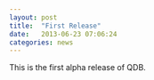 ```yaml
---
layout: post
title:  "First Release"
date:   2013-06-23 07:06:24
categories: news
---
```


This is the first alpha release of QDB.
